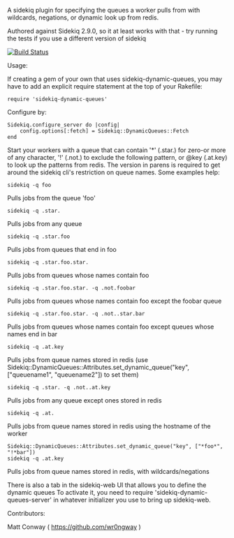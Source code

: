 A sidekiq plugin for specifying the queues a worker pulls from with wildcards, negations, or dynamic look up from redis.

Authored against Sidekiq 2.9.0, so it at least works with that - try running the tests if you use a different version of sidekiq

[![Build Status](https://secure.travis-ci.org/wr0ngway/sidekiq-dynamic-queues.png)](http://travis-ci.org/wr0ngway/sidekiq-dynamic-queues)

Usage:

If creating a gem of your own that uses sidekiq-dynamic-queues, you may have to add an explicit require statement at the top of your Rakefile:

    require 'sidekiq-dynamic-queues'

Configure by:
 
    Sidekiq.configure_server do |config|
        config.options[:fetch] = Sidekiq::DynamicQueues::Fetch
    end
    
Start your workers with a queue that can contain '\*' (.star.) for zero-or more of any character, '!' (.not.) to exclude the following pattern, or @key (.at.key) to look up the patterns from redis.  The version in parens is required to get around the sidekiq cli's restriction on queue names.  Some examples help:

    sidekiq -q foo

Pulls jobs from the queue 'foo'

    sidekiq -q .star.

Pulls jobs from any queue

    sidekiq -q .star.foo

Pulls jobs from queues that end in foo

    sidekiq -q .star.foo.star.

Pulls jobs from queues whose names contain foo

    sidekiq -q .star.foo.star. -q .not.foobar

Pulls jobs from queues whose names contain foo except the foobar queue

    sidekiq -q .star.foo.star. -q .not..star.bar

Pulls jobs from queues whose names contain foo except queues whose names end in bar

    sidekiq -q .at.key

Pulls jobs from queue names stored in redis (use Sidekiq::DynamicQueues::Attributes.set\_dynamic\_queue("key", ["queuename1", "queuename2"]) to set them)

    sidekiq -q .star. -q .not..at.key

Pulls jobs from any queue except ones stored in redis

    sidekiq -q .at.

Pulls jobs from queue names stored in redis using the hostname of the worker

    Sidekiq::DynamicQueues::Attributes.set_dynamic_queue("key", ["*foo*", "!*bar"])
    sidekiq -q .at.key 

Pulls jobs from queue names stored in redis, with wildcards/negations


There is also a tab in the sidekiq-web UI that allows you to define the dynamic queues  To activate it, you need to require 'sidekiq-dynamic-queues-server' in whatever initializer you use to bring up sidekiq-web.


Contributors:

Matt Conway ( https://github.com/wr0ngway )